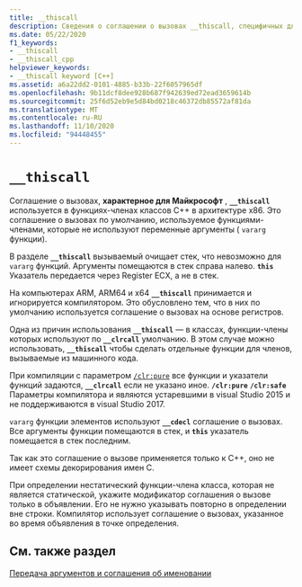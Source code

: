 ```yaml
---
title: __thiscall
description: Сведения о соглашении о вызовах __thiscall, специфичных для Майкрософт, для функций-членов классов x86 в Microsoft C++.
ms.date: 05/22/2020
f1_keywords:
- __thiscall
- __thiscall_cpp
helpviewer_keywords:
- __thiscall keyword [C++]
ms.assetid: a6a22dd2-0101-4885-b33b-22f6057965df
ms.openlocfilehash: 9b11dcf8dee928b687f942639ed72ead3659614b
ms.sourcegitcommit: 25f6d52eb9e5d84bd0218c46372db85572af81da
ms.translationtype: MT
ms.contentlocale: ru-RU
ms.lasthandoff: 11/10/2020
ms.locfileid: "94448455"
---
```

# `__thiscall`

Соглашение о вызовах, **характерное для Майкрософт** , **`__thiscall`** используется в функциях-членах классов C++ в архитектуре x86. Это соглашение о вызовах по умолчанию, используемое функциями-членами, которые не используют переменные аргументы ( `vararg` функции).

В разделе **`__thiscall`** вызываемый очищает стек, что невозможно для `vararg` функций. Аргументы помещаются в стек справа налево. **`this`** Указатель передается через Register ECX, а не в стек.

На компьютерах ARM, ARM64 и x64 **`__thiscall`** принимается и игнорируется компилятором. Это обусловлено тем, что в них по умолчанию используется соглашение о вызовах на основе регистров.

Одна из причин использования **`__thiscall`** — в классах, функции-члены которых используют по **`__clrcall`** умолчанию. В этом случае можно использовать, **`__thiscall`** чтобы сделать отдельные функции для членов, вызываемые из машинного кода.

При компиляции с параметром [`/clr:pure`](../build/reference/clr-common-language-runtime-compilation.md) все функции и указатели функций задаются, **`__clrcall`** если не указано иное. **`/clr:pure`** **`/clr:safe`** Параметры компилятора и являются устаревшими в visual Studio 2015 и не поддерживаются в visual Studio 2017.

`vararg` функции элементов используют **`__cdecl`** соглашение о вызовах. Все аргументы функции помещаются в стек, и **`this`** указатель помещается в стек последним.

Так как это соглашение о вызове применяется только к C++, оно не имеет схемы декорирования имен C.

При определении нестатический функции-члена класса, которая не является статической, укажите модификатор соглашения о вызове только в объявлении. Его не нужно указывать повторно в определении вне строки. Компилятор использует соглашение о вызовах, указанное во время объявления в точке определения.

## <a name="see-also"></a>См. также раздел

[Передача аргументов и соглашения об именовании](../cpp/argument-passing-and-naming-conventions.md)

